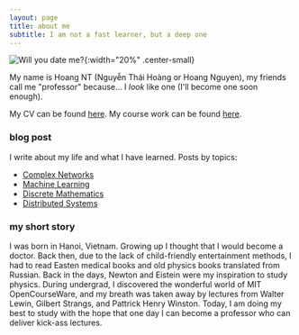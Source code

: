 ```yaml
---
layout: page
title: about me
subtitle: I am not a fast learner, but a deep one
---
```


![Will you date me?]({{site.baseurl}}/img/myface.png){:width="20%" .center-small} 

My name is Hoang NT (Nguyễn Thái Hoàng or Hoang Nguyen), my friends call me "professor" because... I _look_ like one (I'll become one soon enough). 

My CV can be found [here](http://gear.github.io/assets/cv/HoangNT_CV_new.pdf).
My course work can be found [here](http://gear.github.io/courses/).

### blog post

I write about my life and what I have learned. Posts by topics:

- [Complex Networks]({{site.baseurl}}/cn/)
- [Machine Learning]({{site.baseurl}}/ml/)
- [Discrete Mathematics]({{site.baseurl}}/dmath/)
- [Distributed Systems]({{site.baseurl}}/distsys/)

### my short story

I was born in Hanoi, Vietnam. Growing up I thought that I would become a doctor.
Back then, due to the lack of child-friendly entertainment methods, I had to read
Easten medical books and old physics books translated from Russian. Back in the days,
Newton and Eistein were my inspiration to study physics. During undergrad, I discovered
the wonderful world of MIT OpenCourseWare, and my breath was taken away by lectures
from Walter Lewin, Gilbert Strangs, and Pattrick Henry Winston. Today, I am doing my
best to study with the hope that one day I can become a professor who can deliver
kick-ass lectures.

